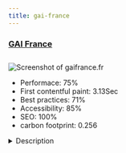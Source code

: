 ```yaml
---
title: gai-france
---
```


<div style="height: 3rem">
  <a href="https://www.gaifrance.fr/"><h3>GAI France</h3></a>
</div>
<img loading="lazy" src="/images/thumbs/gaifrance.fr.jpg" alt="Screenshot of gaifrance.fr" />
<ul>
  <li>Performace: 75%</li>
  <li>
    First contentful paint:
    3.13Sec
  </li>
  <li>Best practices: 71%</li>
  <li>Accessibility: 85%</li>
  <li>SEO: 100%</li>
  <li>carbon footprint: 0.256</li>
</ul>
<details>
  <summary>Description</summary>
  <p>GAI France is the leader of filling and labelling machines for wines, beers and beverages. Their website was made to present their ranges and installations.This website mix bootstrap with material design to improve the user experience and reflect GAI's technology. The website had to migrate from Joomla 1.5 to Joomla 3. Products and installations are linked thanks to modules as Fjrelated. Forms are managed with Fabrik which is a great component.</p>
</details>

